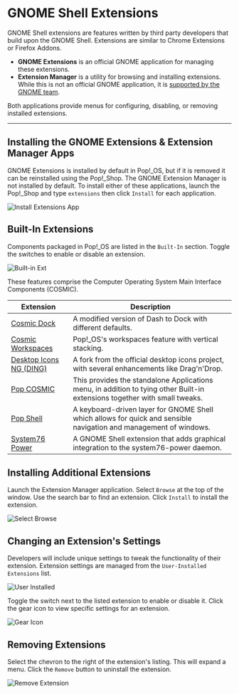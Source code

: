 # GNOME Shell Extensions

GNOME Shell extensions are features written by third party developers that build upon the GNOME Shell. Extensions are similar to Chrome Extensions or Firefox Addons.

- **GNOME Extensions** is an official GNOME application for managing these extensions.
- **Extension Manager** is a utility for browsing and installing extensions. While this is not an official GNOME application, it is [supported by the GNOME team](https://gitlab.gnome.org/GNOME/gnome-shell/-/merge_requests/2358).

Both applications provide menus for configuring, disabling, or removing installed extensions.

---

## Installing the GNOME Extensions & Extension Manager Apps

GNOME Extensions is installed by default in Pop!\_OS, but if it is removed it can be reinstalled using the Pop!\_Shop. The GNOME Extension Manager is not installed by default. To install either of these applications, launch the Pop!\_Shop and type `extensions` then click `Install` for each application.

![Install Extensions App](/images/gnome-tweaks-extensions/install-extensions-app.png)

## Built-In Extensions

Components packaged in Pop!\_OS are listed in the `Built-In` section. Toggle the switches to enable or disable an extension.

![Built-in Ext](/images/gnome-tweaks-extensions/built-in.png)

These features comprise the Computer Operating System Main Interface Components (COSMIC).

| Extension | Description |
|-----------|-------------|
| [Cosmic Dock](https://github.com/pop-os/cosmic-dock) | A modified version of Dash to Dock with different defaults. |
| [Cosmic Workspaces](https://github.com/pop-os/cosmic-workspaces) | Pop!\_OS's workspaces feature with vertical stacking. |
| [Desktop Icons NG (DING)](https://gitlab.com/rastersoft/desktop-icons-ng) | A fork from the official desktop icons project, with several enhancements like Drag'n'Drop. |
| [Pop COSMIC](https://github.com/pop-os/cosmic) | This provides the standalone Applications menu, in addition to tying other Built-in extensions together with small tweaks. |
| [Pop Shell](https://github.com/pop-os/shell) | A keyboard-driven layer for GNOME Shell which allows for quick and sensible navigation and management of windows. |
| [System76 Power](https://github.com/pop-os/gnome-shell-extension-system76-power) | A GNOME Shell extension that adds graphical integration to the system76-power daemon. |

## Installing Additional Extensions

Launch the Extension Manager application. Select `Browse` at the top of the window. Use the search bar to find an extension. Click `Install` to install the extension.

![Select Browse](/images/gnome-tweaks-extensions/click-browse.png)

## Changing an Extension's Settings

Developers will include unique settings to tweak the functionality of their extension. Extension settings are managed from the `User-Installed Extensions` list.

![User Installed](/images/gnome-tweaks-extensions/user-installed-extensions.png)

Toggle the switch next to the listed extension to enable or disable it. Click the gear icon to view specific settings for an extension.

![Gear Icon](/images/gnome-tweaks-extensions/gear-icon.png)

## Removing Extensions

Select the chevron to the right of the extension's listing. This will expand a menu. Click the `Remove` button to uninstall the extension.

![Remove Extension](/images/gnome-tweaks-extensions/remove-extension.png)

<!--Extensions are available from [extensions.gnome.org](https://extensions.gnome.org). A web browser plugin is needed to interact with the site.

![Extensions Plugin](/images/gnome-tweaks-extensions/extensions-plugin.png)

To add an extension from extensions.gnome.org, navigate to the extension's page and toggle the switch to `On`.

![Toggle Extension](/images/gnome-tweaks-extensions/toggle-extension.png)-->